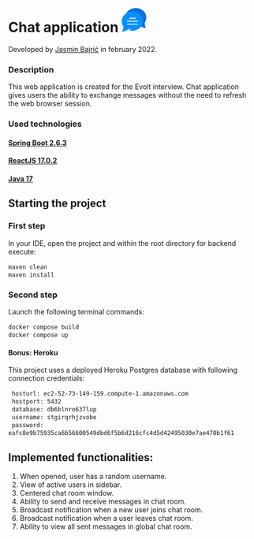 # Chat application <img src="/assets/chaticon.png" width="50" height="50">

Developed by [Jasmin Bajrić](https://github.com/jbajric) in february 2022.

### Description
This web application is created for the Evolt interview. Chat application gives users the ability to exchange messages without the need to refresh the web browser session. 

### Used technologies

#### [Spring Boot 2.6.3](https://github.com/spring-projects/spring-boot/releases/tag/v2.6.3)
#### [ReactJS 17.0.2](https://github.com/facebook/react/blob/main/CHANGELOG.md#1702-march-22-2021)
#### [Java 17](https://docs.oracle.com/en/java/javase/17/)

## Starting the project

### First step
In your IDE, open the project and within the root directory for backend execute:

```
maven clean
maven install
```

### Second step
Launch the following terminal commands:

```
docker compose build
docker compose up
```

#### Bonus: Heroku
This project uses a deployed Heroku Postgres database with following connection credentials:

```
 hosturl: ec2-52-73-149-159.compute-1.amazonaws.com
 hostport: 5432
 database: db6blnro637lup
 username: stgirqrhjzvobe
 password: eafc8e9b75935ca6b56600549dbd6f5b6d216cfc4d5d42495030e7ae470b1f61
```

## Implemented functionalities:

1. When opened, user has a random username.
2. View of active users in sidebar.
3. Centered chat room window.
4. Ability to send and receive messages in chat room.
5. Broadcast notification when a new user joins chat room. 
6. Broadcast notification when a user leaves chat room.
7. Ability to view all sent messages in global chat room.
